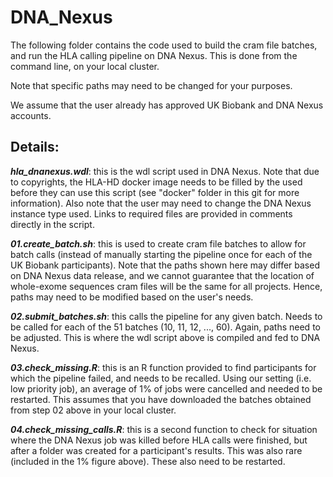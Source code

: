 # DNA_Nexus

The following folder contains the code used to build the cram file batches, and run the HLA calling pipeline on DNA Nexus. This is done from the command line, on your local cluster.

Note that specific paths may need to be changed for your purposes. 

We assume that the user already has approved UK Biobank and DNA Nexus accounts.

## Details:

***hla_dnanexus.wdl***: this is the wdl script used in DNA Nexus. Note that due to copyrights, the HLA-HD docker image needs to be filled by the used before they can use this script (see "docker" folder in this git for more information). Also note that the user may need to change the DNA Nexus instance type used. Links to required files are provided in comments directly in the script.

***01.create_batch.sh***: this is used to create cram file batches to allow for batch calls (instead of manually starting the pipeline once for each of the UK Biobank participants). Note that the paths shown here may differ based on DNA Nexus data release, and we cannot guarantee that the location of whole-exome sequences cram files will be the same for all projects. Hence, paths may need to be modified based on the user's needs.

***02.submit_batches.sh***: this calls the pipeline for any given batch. Needs to be called for each of the 51 batches (10, 11, 12, ..., 60). Again, paths need to be adjusted. This is where the wdl script above is compiled and fed to DNA Nexus.

***03.check_missing.R***: this is an R function provided to find participants for which the pipeline failed, and needs to be recalled. Using our setting (i.e. low priority job), an average of 1% of jobs were cancelled and needed to be restarted. This assumes that you have downloaded the batches obtained from step 02 above in your local cluster.

***04.check_missing_calls.R***: this is a second function to check for situation where the DNA Nexus job was killed before HLA calls were finished, but after a folder was created for a participant's results. This was also rare (included in the 1% figure above). These also need to be restarted.

